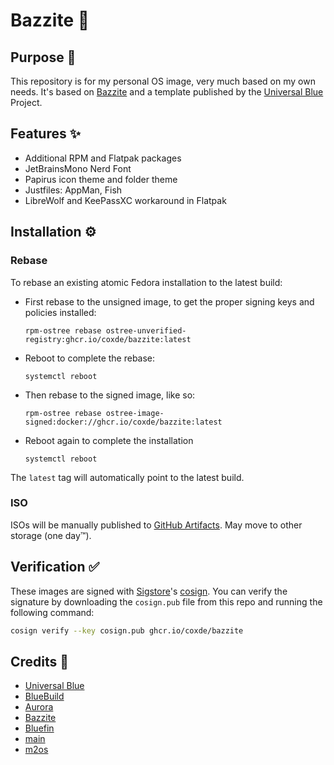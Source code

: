 # Bazzite 🔮

## Purpose 🤔

This repository is for my personal OS image, very much based on my own needs. It's based on [Bazzite](https://bazzite.gg/) and a template published by the [Universal Blue](https://universal-blue.org/) Project.

## Features ✨

-   Additional RPM and Flatpak packages
-   JetBrainsMono Nerd Font
-   Papirus icon theme and folder theme
-   Justfiles: AppMan, Fish
-   LibreWolf and KeePassXC workaround in Flatpak

## Installation ⚙️

### Rebase

To rebase an existing atomic Fedora installation to the latest build:

-   First rebase to the unsigned image, to get the proper signing keys and policies installed:
    ```
    rpm-ostree rebase ostree-unverified-registry:ghcr.io/coxde/bazzite:latest
    ```
-   Reboot to complete the rebase:
    ```
    systemctl reboot
    ```
-   Then rebase to the signed image, like so:
    ```
    rpm-ostree rebase ostree-image-signed:docker://ghcr.io/coxde/bazzite:latest
    ```
-   Reboot again to complete the installation
    ```
    systemctl reboot
    ```

The `latest` tag will automatically point to the latest build.

### ISO

ISOs will be manually published to [GitHub Artifacts](https://github.com/coxde/bazzite/actions/workflows/build-iso.yml). May move to other storage (one day™).

## Verification ✅

These images are signed with [Sigstore](https://www.sigstore.dev/)'s [cosign](https://github.com/sigstore/cosign). You can verify the signature by downloading the `cosign.pub` file from this repo and running the following command:

```bash
cosign verify --key cosign.pub ghcr.io/coxde/bazzite
```

## Credits 💌

-   [Universal Blue](https://universal-blue.org/)
-   [BlueBuild](https://blue-build.org/)
-   [Aurora](https://getaurora.dev/)
-   [Bazzite](https://bazzite.gg/)
-   [Bluefin](https://projectbluefin.io/)
-   [main](https://github.com/ubazzite/main/)
-   [m2os](https://github.com/m2giles/m2os)
